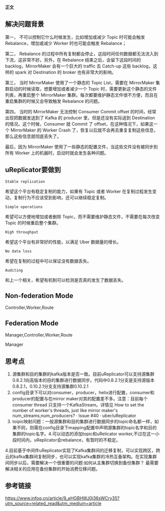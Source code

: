 **正文**

## 解决问题背景

第一， 不可以控制它什么时候发生，比如增加或减少 Topic 时可能会触发 Rebalance，增加或减少 Worker 时也可能会触发 Rebalance；

第二， Rebalance 的过程中所有复制都会停止，这段时间任何数据都无法流入到下流，这非常不好。另外，在 Rebalance 结束之后，会留下这段时间的 backlog，MirrorMaker 会有一个巨大的 traffic 去 Catch-up 这些 backlog，这样的 spark 对 Destination 的 broker 也有非常大的影响。

第三， 当时 MirrorMaker 使用了一个静态的 Topic List，需要在 MirrorMaker 集群启动的时候读取，想要增加或者减少一个 Topic 时，需要更新这个静态的文件列表，再重启整个 MirrorMaker 集群。每次都要维护静态文件很不方便，而且在重启集群的时候又会导致触发 Rebalance 的问题。

第四， 当时的 MirrorMaker 无法控制 Consumer Commit offset 的时间，经常出现把数据发送到了 Kafka 的 producer 里，但是还没有实际送到 Destination 的情况。这个时候，Consumer 就 Commit 了 offset，在这种情况下，如果这一个 MirrorMaker 的 Worker Crash 了，恢复以后就不会再去重复复制这些信息，那么这些信息就彻底丢失了。

最后，因为 MirrorMaker 使用了一些静态的配置文件，当这些文件没有被同步到所有 Worker 上的机器时，启动时就会发生各种问题。

## uReplicator要做到

    Stable replication

希望这个平台有稳定复制的能力，如果有 Topic 或者 Worker 在复制过程发生变动，复制行为不应该受到影响，还可以继续稳定复制。

    Simple operations

希望可以方便地增加或者删除 Topic，而不需要维护静态文件，不需要在每次改变 Topic 的时候重启整个集群。

    High throughput

希望这个平台有非常好的性能，以满足 Uber 数据量的增长。

    No data loss

希望在复制的过程中可以保证没有数据丢失。

    Auditing

和上一个相关，希望有机制可以检测是否真的发生了数据丢失。


## Non-federation Mode
Controller,Worker,Route

## Federation Mode
Manager,Controller,Worker,Route

Manager










## 思考点
1. 源集群和目的集群的kafka版本是否一致。目前uReplicator可以支持源集群0.8.2.1向高版本的目的集群进行数据同步。代码中0.8.2.1分支是支持源版本0.8.2.1，0.10.2.1分支支持源集群0.10.2.1
2. config目录下可以对consumer，producer，helix进行配置，consumer和producer的配置与在mirror maker对其的配置差不多。注意：目前每个consumer thread 只支持一个KafkaStream。详情见 How to set the number of worker&#x27;s threads, just like mirror maker&#x27;s num_streams,num_producers? · Issue #40 · uber/uReplicator
3. toipic映射问题：一般源集群和目的集群进行数据同步的topic命名都一样，如果不同，则需在config目录下mapping配置中声明源集群的topic名字和目的集群的topic名字。4.可以动态的添加topic和uRelicator worker,不过在这一小段时间内，uReplicator会rebalance，有暂时的不稳定。

4.目前基于中间件uReplicator实现了Kafka集群间的迁移复制，可以实现跨区，跨云的kafka集群间复制同步，也可以实现kafka集群的冷热互备架构。在实现集群间同步以后，需要解决一个很重要的问题:如何从主集群切换到备份集群？ 最需要解决相关的应用在备份集群的开始消费位移问题。







## 参考链接
https://www.infoq.cn/article/9_eHGBHWJ0j36sWCry35?utm_source=related_read&utm_medium=article

